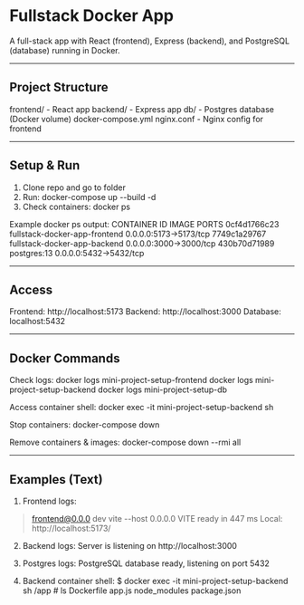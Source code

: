 Fullstack Docker App
===================

A full-stack app with React (frontend), Express (backend), and PostgreSQL (database) running in Docker.

---

Project Structure
-----------------
frontend/     - React app
backend/      - Express app
db/           - Postgres database (Docker volume)
docker-compose.yml
nginx.conf    - Nginx config for frontend

---

Setup & Run
-----------
1. Clone repo and go to folder
2. Run: docker-compose up --build -d
3. Check containers: docker ps

Example docker ps output:
CONTAINER ID   IMAGE                           PORTS
0cf4d1766c23   fullstack-docker-app-frontend   0.0.0.0:5173->5173/tcp
7749c1a29767   fullstack-docker-app-backend    0.0.0.0:3000->3000/tcp
430b70d71989   postgres:13                     0.0.0.0:5432->5432/tcp

---

Access
------
Frontend: http://localhost:5173
Backend: http://localhost:3000
Database: localhost:5432

---

Docker Commands
---------------
Check logs:
docker logs mini-project-setup-frontend
docker logs mini-project-setup-backend
docker logs mini-project-setup-db

Access container shell:
docker exec -it mini-project-setup-backend sh

Stop containers:
docker-compose down

Remove containers & images:
docker-compose down --rmi all

---

Examples (Text)
---------------
1. Frontend logs:
> frontend@0.0.0 dev
> vite --host 0.0.0.0
VITE ready in 447 ms
Local: http://localhost:5173/

2. Backend logs:
Server is listening on http://localhost:3000

3. Postgres logs:
PostgreSQL database ready, listening on port 5432

4. Backend container shell:
$ docker exec -it mini-project-setup-backend sh
/app # ls
Dockerfile app.js node_modules package.json
